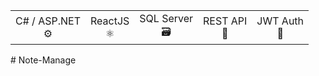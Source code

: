 <table>
  <tr>
    <td align="center">C# / ASP.NET<br/>⚙️</td>
    <td align="center">ReactJS<br/>⚛️</td>
    <td align="center">SQL Server<br/>🗃️</td>
    <td align="center">REST API<br/>🔗</td>
    <td align="center">JWT Auth<br/>🔐</td>
  </tr>
</table>
# Note-Manage
